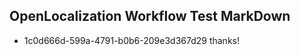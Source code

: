 ## OpenLocalization Workflow Test MarkDown
* 1c0d666d-599a-4791-b0b6-209e3d367d29 
thanks!<!--HONumber=Mar16_HO4-->
